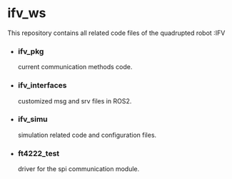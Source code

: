 # ifv_ws
This repository contains all related code files of the quadrupted robot :IFV
- ### ifv_pkg   
   current communication methods code.
- ### ifv_interfaces  
   customized msg and srv files in ROS2. 
- ### ifv_simu  
   simulation related code and configuration files.
- ### ft4222_test  
   driver for the spi communication module.


